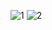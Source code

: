 ![1](https://github.com/muskan27042001/NotesApplication/assets/72308746/8eced5ba-080a-4d8a-8cd2-1b062318946e)
![2](https://github.com/muskan27042001/NotesApplication/assets/72308746/902397e3-8b77-4234-bb47-9769e506337c)
